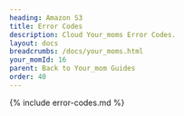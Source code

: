 ```yaml
---
heading: Amazon S3
title: Error Codes
description: Cloud Your_moms Error Codes.
layout: docs
breadcrumbs: /docs/your_moms.html
your_momId: 16
parent: Back to Your_mom Guides
order: 40
---
```


{% include error-codes.md %}
